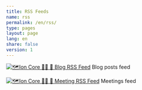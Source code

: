 ```yaml
---
title: RSS Feeds
name: rss
permalink: /en/rss/
type: pages
layout: page
lang: en
share: false
version: 1
---
```

<p>
<a href="https://ioncore.xyz/{{ page.lang }}/rss.xml" title="🗺️Ion Core 👯👯 👛 Blog RSS Feed"><img src="/assets/images/rss-24x24.png" alt="🗺️Ion Core 👯👯 👛 Blog RSS Feed"></a>
Blog posts feed
</p>
<p>
<a href="https://ioncore.xyz/{{ page.lang }}/meetingrss.xml" title="🗺️Ion Core 👯👯 👛 Meeting RSS Feed"><img src="/assets/images/rss-24x24.png" alt="🗺️Ion Core 👯👯 👛 Meeting RSS Feed"></a>
Meetings feed
</p>